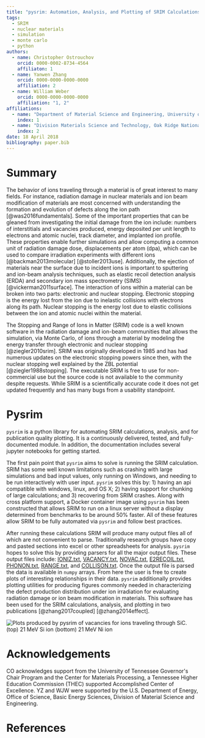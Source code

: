 ```yaml
---
title: "pysrim: Automation, Analysis, and Plotting of SRIM Calculations"
tags:
  - SRIM
  - nuclear materials
  - simulation
  - monte carlo
  - python
authors:
  - name: Christopher Ostrouchov
    orcid: 0000-0002-8734-4564
    affiliaton: 1
  - name: Yanwen Zhang
    orcid: 0000-0000-0000-0000
    affiliation: 2
  - name: William Weber
    orcid: 0000-0000-0000-0000
    affiliation: "1, 2"
affiliations:
  - name: "Department of Material Science and Engineering, University of Tennessee"
    index: 1
  - name: "Division Materials Science and Technology, Oak Ridge National Laboratory"
    index: 2
date: 18 April 2018
bibliography: paper.bib
---
```


# Summary

The behavior of ions traveling through a material is of great interest
to many fields. For instance, radiation damage in nuclear materials
and ion beam modification of materials are most concerned with
understanding the formation and evolution of defects along the ion
path [@was2016fundamentals]. Some of the important properties that can
be gleaned from investigating the initial damage from the ion include:
numbers of interstitials and vacancies produced, energy deposited per
unit length to electrons and atomic nuclei, track diameter, and
implanted ion profile. These properties enable further simulations and
allow computing a common unit of radiation damage dose, displacements
per atom (dpa), which can be used to compare irradiation experiments
with different ions [@backman2013molecular]
[@stoller2013use]. Additionally, the ejection of materials near the
surface due to incident ions is important to sputtering and ion-beam
analysis techniques, such as elastic recoil detection analysis (ERDA)
and secondary ion mass spectrometry (SIMS)
[@vickerman2011surface]. The interaction of ions within a material can
be broken into two parts: electronic and nuclear stopping. Electronic
stopping is the energy lost from the ion due to inelastic collisions
with electrons along its path. Nuclear stopping is the energy lost due
to elastic collisions between the ion and atomic nuclei within the
material.

The Stopping and Range of Ions in Matter (SRIM) code is a well known
software in the radiation damage and ion-beam communities that allows
the simulation, via Monte Carlo, of ions through a material by
modeling the energy transfer through electronic and nuclear stopping
[@ziegler2010srim]. SRIM was originally developed in 1985 and has had
numerous updates on the electronic stopping powers since then, with
the nuclear stopping well explained by the ZBL potential
[@ziegler1988stopping]. The executable SRIM is free to use for
non-commercial use but the source code is not available to the
community despite requests. While SRIM is a scientifically accurate
code it does not get updated frequently and has many bugs from a
usability standpoint.

# Pysrim

`pysrim` is a python library for automating SRIM calculations,
analysis, and for publication quality plotting. It is a continuously
delivered, tested, and fully-documented module. In addition, the
documentation includes several jupyter notebooks for getting started.

The first pain point that `pysrim` aims to solve is running the SRIM
calculation. SRIM has some well known limitations such as crashing
with large simulations and bad input values, only running on Windows,
and needing to be run interactively with user input. `pysrim` solves
this by: 1) having an api compatible with windows, linux, and OS X; 2)
having support for chunking of large calculations; and 3) recovering
from SRIM crashes. Along with cross platform support, a Docker
container image using `pysrim` has been constructed that allows SRIM
to run on a linux server without a display determined from benchmarks
to be around 50% faster. All of these features allow SRIM to be fully
automated via `pysrim` and follow best practices.

After running these calculations SRIM will produce many output files
all of which are not convenient to parse. Traditionally research
groups have copy and pasted sections into excel or other spreadsheets
for analysis. `pysrim` hopes to solve this by providing parsers for
all the major output files. These output files include:
[IONIZ.txt](https://pysrim.readthedocs.io/en/latest/source/srim.html#srim.output.Ioniz),
[VACANCY.txt](https://pysrim.readthedocs.io/en/latest/source/srim.html#srim.output.Vacancy),
[NOVAC.txt](https://pysrim.readthedocs.io/en/latest/source/srim.html#srim.output.NoVacancy),
[E2RECOIL.txt](https://pysrim.readthedocs.io/en/latest/source/srim.html#srim.output.EnergyToRecoils),
[PHONON.txt](https://pysrim.readthedocs.io/en/latest/source/srim.html#srim.output.Phonons),
[RANGE.txt](https://pysrim.readthedocs.io/en/latest/source/srim.html#srim.output.Range),
and
[COLLISON.txt](https://pysrim.readthedocs.io/en/latest/source/srim.html#srim.output.Collision). Once
the output file is parsed the data is available in `numpy`
arrays. From here the user is free to create plots of interesting
relationships in their data. `pysrim` additionally provides plotting
utilities for producing figures commonly needed in characterizing the
defect production distribution under ion irradiation for evaluating
radiation damage or ion beam modification in materials. This software
has been used for the SRIM calculations, analysis, and plotting in two
publications [@zhang2017coupled] [@zhang2014effect].

![Plots produced by `pysrim` of vacancies for ions traveling through
$SiC$. (top) 21 MeV $Si$ ion (bottom) 21 MeV $Ni$
ion](length-heatmap-log-cropped.png)

# Acknowledgements

CO acknowledges support from the University of Tennessee Governor's
Chair Program and the Center for Materials Processing, a Tennessee
Higher Education Commission (THEC) supported Accomplished Center of
Excellence. YZ and WJW were supported by the U.S. Department of
Energy, Office of Science, Basic Energy Sciences, Division of Material
Science and Engineering.

# References
